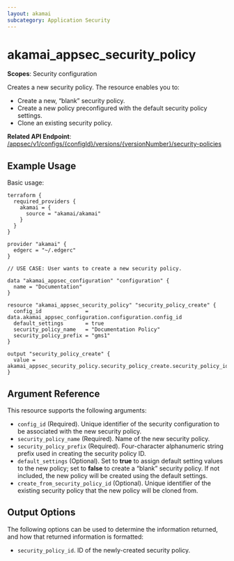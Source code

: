 ```yaml
---
layout: akamai
subcategory: Application Security
---
```


# akamai_appsec_security_policy

**Scopes**: Security configuration

Creates a new security policy. The resource enables you to:

- Create a new, “blank” security policy.
- Create a new policy preconfigured with the default security policy settings.
- Clone an existing security policy.

**Related API Endpoint**: [/appsec/v1/configs/{configId}/versions/{versionNumber}/security-policies](https://techdocs.akamai.com/application-security/reference/post-policy)

## Example Usage

Basic usage:

```
terraform {
  required_providers {
    akamai = {
      source = "akamai/akamai"
    }
  }
}

provider "akamai" {
  edgerc = "~/.edgerc"
}

// USE CASE: User wants to create a new security policy.

data "akamai_appsec_configuration" "configuration" {
  name = "Documentation"
}

resource "akamai_appsec_security_policy" "security_policy_create" {
  config_id              = data.akamai_appsec_configuration.configuration.config_id
  default_settings       = true
  security_policy_name   = "Documentation Policy"
  security_policy_prefix = "gms1"
}

output "security_policy_create" {
  value = akamai_appsec_security_policy.security_policy_create.security_policy_id
}
```

## Argument Reference

This resource supports the following arguments:

- `config_id` (Required). Unique identifier of the security configuration to be associated with the new security policy.
- `security_policy_name` (Required). Name of the new security policy.
- `security_policy_prefix` (Required). Four-character alphanumeric string prefix used in creating the security policy ID.
- `default_settings` (Optional). Set to **true** to assign default setting values to the new policy; set to **false** to create a “blank” security policy. If not included, the new policy will be created using the default settings.
- `create_from_security_policy_id` (Optional). Unique identifier of the existing security policy that the new policy will be cloned from.

## Output Options

The following options can be used to determine the information returned, and how that returned information is formatted:

- `security_policy_id`. ID of the newly-created security policy.